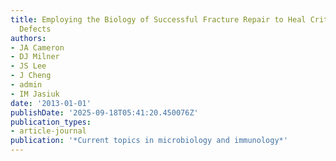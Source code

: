 ```yaml
---
title: Employing the Biology of Successful Fracture Repair to Heal Critical Size Bone
  Defects
authors:
- JA Cameron
- DJ Milner
- JS Lee
- J Cheng
- admin
- IM Jasiuk
date: '2013-01-01'
publishDate: '2025-09-18T05:41:20.450076Z'
publication_types:
- article-journal
publication: '*Current topics in microbiology and immunology*'
---
```

